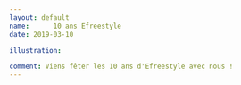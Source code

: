 ```yaml
---
layout: default
name:      10 ans Efreestyle
date: 2019-03-10

illustration: 

comment: Viens fêter les 10 ans d'Efreestyle avec nous !
---
```



